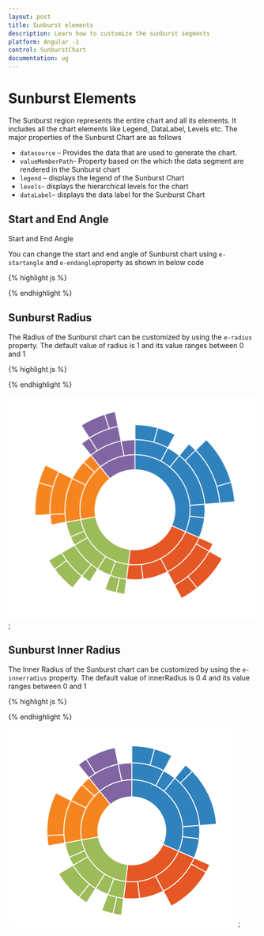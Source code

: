```yaml
---
layout: post
title: Sunburst elements 
description: Learn how to customize the sunburst segments 
platform: Angular -1 
control: SunburstChart
documentation: ug
---
```

 
# Sunburst Elements

The Sunburst region represents the entire chart and all its elements. It includes all the chart elements like Legend, DataLabel, Levels etc. The major properties of the Sunburst Chart are as follows

* `datasource` – Provides the data that are used to generate the chart.
* `valueMemberPath`- Property based on the which the data segment are rendered in the Sunburst chart 
* `legend` – displays the legend of the Sunburst Chart
* `levels`- displays the hierarchical levels for the chart 
* `dataLabel`– displays the data label for the Sunburst Chart

## Start and End Angle
Start and End Angle

You can change the start and end angle of Sunburst chart using `e-startangle` and `e-endangle`property as shown in below code

{% highlight js %}

<div id="container" ej-sunburstchart e-startangle="-90" e-endangle="90">					
</div>

{% endhighlight %}

## Sunburst Radius

 The Radius of the Sunburst chart can be customized by using the `e-radius` property. The default value of radius is 1 and its value ranges between 0 and 1 

{% highlight js %}

<div id="container" ej-sunburstchart e-radius="0.8">					
</div>

{% endhighlight %}

![](Regions_images/Regions_img1.png);

 ## Sunburst Inner  Radius
 
 The Inner Radius of the Sunburst chart can be customized by using the `e-innerradius` property. The default value of innerRadius is 0.4 and its value ranges between 0 and 1 

{% highlight js %}

<div id="container" ej-sunburstchart e-innerradius="0.5">					
</div>

{% endhighlight %}

![](Regions_images/Regions_img2.png);




